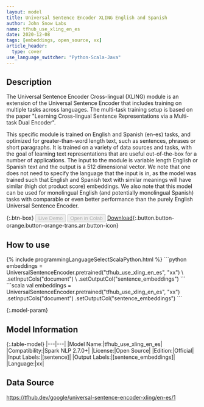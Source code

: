 ```yaml
---
layout: model
title: Universal Sentence Encoder XLING English and Spanish
author: John Snow Labs
name: tfhub_use_xling_en_es
date: 2020-12-08
tags: [embeddings, open_source, xx]
article_header:
  type: cover
use_language_switcher: "Python-Scala-Java"
---
```


## Description

The Universal Sentence Encoder Cross-lingual (XLING) module is an extension of the Universal Sentence Encoder that includes training on multiple tasks across languages. The multi-task training setup is based on the paper "Learning Cross-lingual Sentence Representations via a Multi-task Dual Encoder".

This specific module is trained on English and Spanish (en-es) tasks, and optimized for greater-than-word length text, such as sentences, phrases or short paragraphs. It is trained on a variety of data sources and tasks, with the goal of learning text representations that are useful out-of-the-box for a number of applications. The input to the module is variable length English or Spanish text and the output is a 512 dimensional vector. We note that one does not need to specify the language that the input is in, as the model was trained such that English and Spanish text with similar meanings will have similar (high dot product score) embeddings. We also note that this model can be used for monolingual English (and potentially monolingual Spanish) tasks with comparable or even better performance than the purely English Universal Sentence Encoder.

{:.btn-box}
<button class="button button-orange" disabled>Live Demo</button>
<button class="button button-orange" disabled>Open in Colab</button>
[Download](https://s3.amazonaws.com/auxdata.johnsnowlabs.com/public/models/tfhub_use_xling_en_es_xx_2.7.0_2.4_1607440558771.zip){:.button.button-orange.button-orange-trans.arr.button-icon}

## How to use



<div class="tabs-box" markdown="1">
{% include programmingLanguageSelectScalaPython.html %}
```python
embeddings = UniversalSentenceEncoder.pretrained("tfhub_use_xling_en_es", "xx") \
      .setInputCols("document") \
      .setOutputCol("sentence_embeddings")
```
```scala
val embeddings = UniversalSentenceEncoder.pretrained("tfhub_use_xling_en_es", "xx")
      .setInputCols("document")
      .setOutputCol("sentence_embeddings")
```
</div>

{:.model-param}
## Model Information

{:.table-model}
|---|---|
|Model Name:|tfhub_use_xling_en_es|
|Compatibility:|Spark NLP 2.7.0+|
|License:|Open Source|
|Edition:|Official|
|Input Labels:|[sentence]|
|Output Labels:|[sentence_embeddings]|
|Language:|xx|

## Data Source

https://tfhub.dev/google/universal-sentence-encoder-xling/en-es/1